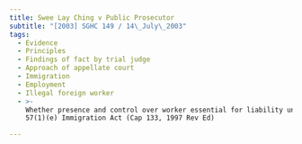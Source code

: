 ```yaml
---
title: Swee Lay Ching v Public Prosecutor
subtitle: "[2003] SGHC 149 / 14\_July\_2003"
tags:
  - Evidence
  - Principles
  - Findings of fact by trial judge
  - Approach of appellate court
  - Immigration
  - Employment
  - Illegal foreign worker
  - >-
    Whether presence and control over worker essential for liability under s
    57(1)(e) Immigration Act (Cap 133, 1997 Rev Ed)

---
```


